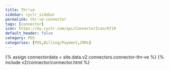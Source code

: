 ```yaml
---
title: Thr!ve
sidebar: cyclr_sidebar
permalink: thr-ve-connector
tags: [connector]
icon: https://my.cyclr.com/api/ConnectorIcon/6719
default_header: false
category: POS
categories: [POS,Billing/Payment,CRMs]
---
```

{% assign connectordata = site.data.v2.connectors.connector-thr-ve %}
{% include v2/connector/connector.html %}	